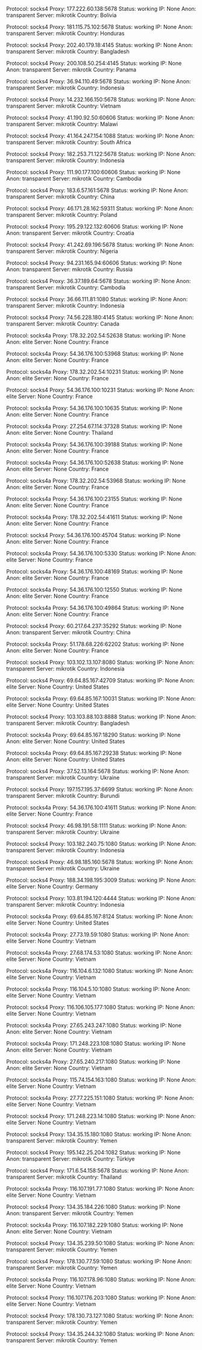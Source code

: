 Protocol: socks4
Proxy: 177.222.60.138:5678
Status: working
IP: None
Anon: transparent
Server: mikrotik
Country: Bolivia

Protocol: socks4
Proxy: 181.115.75.102:5678
Status: working
IP: None
Anon: transparent
Server: mikrotik
Country: Honduras

Protocol: socks4
Proxy: 202.40.179.18:4145
Status: working
IP: None
Anon: transparent
Server: mikrotik
Country: Bangladesh

Protocol: socks4
Proxy: 200.108.50.254:4145
Status: working
IP: None
Anon: transparent
Server: mikrotik
Country: Panama

Protocol: socks4
Proxy: 36.94.110.49:5678
Status: working
IP: None
Anon: transparent
Server: mikrotik
Country: Indonesia

Protocol: socks4
Proxy: 14.232.166.150:5678
Status: working
IP: None
Anon: transparent
Server: mikrotik
Country: Vietnam

Protocol: socks4
Proxy: 41.190.92.50:60606
Status: working
IP: None
Anon: transparent
Server: mikrotik
Country: Malawi

Protocol: socks4
Proxy: 41.164.247.154:1088
Status: working
IP: None
Anon: transparent
Server: mikrotik
Country: South Africa

Protocol: socks4
Proxy: 182.253.71.122:5678
Status: working
IP: None
Anon: transparent
Server: mikrotik
Country: Indonesia

Protocol: socks4
Proxy: 111.90.177.100:60606
Status: working
IP: None
Anon: transparent
Server: mikrotik
Country: Cambodia

Protocol: socks4
Proxy: 183.6.57.161:5678
Status: working
IP: None
Anon: transparent
Server: mikrotik
Country: China

Protocol: socks4
Proxy: 46.171.28.162:59311
Status: working
IP: None
Anon: transparent
Server: mikrotik
Country: Poland

Protocol: socks4
Proxy: 195.29.122.132:60606
Status: working
IP: None
Anon: transparent
Server: mikrotik
Country: Croatia

Protocol: socks4
Proxy: 41.242.69.196:5678
Status: working
IP: None
Anon: transparent
Server: mikrotik
Country: Nigeria

Protocol: socks4
Proxy: 94.231.165.94:60606
Status: working
IP: None
Anon: transparent
Server: mikrotik
Country: Russia

Protocol: socks4
Proxy: 36.37.189.64:5678
Status: working
IP: None
Anon: transparent
Server: mikrotik
Country: Cambodia

Protocol: socks4
Proxy: 36.66.111.81:1080
Status: working
IP: None
Anon: transparent
Server: mikrotik
Country: Indonesia

Protocol: socks4
Proxy: 74.56.228.180:4145
Status: working
IP: None
Anon: transparent
Server: mikrotik
Country: Canada

Protocol: socks4a
Proxy: 178.32.202.54:52638
Status: working
IP: None
Anon: elite
Server: None
Country: France

Protocol: socks4a
Proxy: 54.36.176.100:53968
Status: working
IP: None
Anon: elite
Server: None
Country: France

Protocol: socks4a
Proxy: 178.32.202.54:10231
Status: working
IP: None
Anon: elite
Server: None
Country: France

Protocol: socks4
Proxy: 54.36.176.100:10231
Status: working
IP: None
Anon: elite
Server: None
Country: France

Protocol: socks4a
Proxy: 54.36.176.100:10635
Status: working
IP: None
Anon: elite
Server: None
Country: France

Protocol: socks4a
Proxy: 27.254.67.114:37328
Status: working
IP: None
Anon: elite
Server: None
Country: Thailand

Protocol: socks4a
Proxy: 54.36.176.100:39188
Status: working
IP: None
Anon: elite
Server: None
Country: France

Protocol: socks4a
Proxy: 54.36.176.100:52638
Status: working
IP: None
Anon: elite
Server: None
Country: France

Protocol: socks4a
Proxy: 178.32.202.54:53968
Status: working
IP: None
Anon: elite
Server: None
Country: France

Protocol: socks4a
Proxy: 54.36.176.100:23155
Status: working
IP: None
Anon: elite
Server: None
Country: France

Protocol: socks4a
Proxy: 178.32.202.54:41611
Status: working
IP: None
Anon: elite
Server: None
Country: France

Protocol: socks4
Proxy: 54.36.176.100:45704
Status: working
IP: None
Anon: elite
Server: None
Country: France

Protocol: socks4a
Proxy: 54.36.176.100:5330
Status: working
IP: None
Anon: elite
Server: None
Country: France

Protocol: socks4a
Proxy: 54.36.176.100:48169
Status: working
IP: None
Anon: elite
Server: None
Country: France

Protocol: socks4a
Proxy: 54.36.176.100:12550
Status: working
IP: None
Anon: elite
Server: None
Country: France

Protocol: socks4a
Proxy: 54.36.176.100:49864
Status: working
IP: None
Anon: elite
Server: None
Country: France

Protocol: socks4
Proxy: 60.217.64.237:35292
Status: working
IP: None
Anon: transparent
Server: mikrotik
Country: China

Protocol: socks4a
Proxy: 51.178.68.226:62202
Status: working
IP: None
Anon: elite
Server: None
Country: France

Protocol: socks4
Proxy: 103.102.13.107:8080
Status: working
IP: None
Anon: transparent
Server: mikrotik
Country: Indonesia

Protocol: socks4
Proxy: 69.64.85.167:42709
Status: working
IP: None
Anon: elite
Server: None
Country: United States

Protocol: socks4a
Proxy: 69.64.85.167:10031
Status: working
IP: None
Anon: elite
Server: None
Country: United States

Protocol: socks4
Proxy: 103.103.88.103:8888
Status: working
IP: None
Anon: transparent
Server: mikrotik
Country: Bangladesh

Protocol: socks4a
Proxy: 69.64.85.167:18290
Status: working
IP: None
Anon: elite
Server: None
Country: United States

Protocol: socks4a
Proxy: 69.64.85.167:29238
Status: working
IP: None
Anon: elite
Server: None
Country: United States

Protocol: socks4
Proxy: 37.52.13.164:5678
Status: working
IP: None
Anon: transparent
Server: mikrotik
Country: Ukraine

Protocol: socks4
Proxy: 197.157.195.37:6699
Status: working
IP: None
Anon: transparent
Server: mikrotik
Country: Burundi

Protocol: socks4a
Proxy: 54.36.176.100:41611
Status: working
IP: None
Anon: elite
Server: None
Country: France

Protocol: socks4
Proxy: 46.98.191.58:1111
Status: working
IP: None
Anon: transparent
Server: mikrotik
Country: Ukraine

Protocol: socks4
Proxy: 103.182.240.75:1080
Status: working
IP: None
Anon: transparent
Server: mikrotik
Country: Indonesia

Protocol: socks4
Proxy: 46.98.185.160:5678
Status: working
IP: None
Anon: transparent
Server: mikrotik
Country: Ukraine

Protocol: socks4
Proxy: 188.34.198.195:3009
Status: working
IP: None
Anon: elite
Server: None
Country: Germany

Protocol: socks4
Proxy: 103.81.194.120:4444
Status: working
IP: None
Anon: transparent
Server: mikrotik
Country: Indonesia

Protocol: socks4a
Proxy: 69.64.85.167:8124
Status: working
IP: None
Anon: elite
Server: None
Country: United States

Protocol: socks4a
Proxy: 27.73.19.59:1080
Status: working
IP: None
Anon: elite
Server: None
Country: Vietnam

Protocol: socks4a
Proxy: 27.68.174.53:1080
Status: working
IP: None
Anon: elite
Server: None
Country: Vietnam

Protocol: socks4a
Proxy: 116.104.6.132:1080
Status: working
IP: None
Anon: elite
Server: None
Country: Vietnam

Protocol: socks4a
Proxy: 116.104.5.10:1080
Status: working
IP: None
Anon: elite
Server: None
Country: Vietnam

Protocol: socks4
Proxy: 116.106.105.177:1080
Status: working
IP: None
Anon: elite
Server: None
Country: Vietnam

Protocol: socks4a
Proxy: 27.65.243.247:1080
Status: working
IP: None
Anon: elite
Server: None
Country: Vietnam

Protocol: socks4a
Proxy: 171.248.223.108:1080
Status: working
IP: None
Anon: elite
Server: None
Country: Vietnam

Protocol: socks4a
Proxy: 27.65.240.217:1080
Status: working
IP: None
Anon: elite
Server: None
Country: Vietnam

Protocol: socks4a
Proxy: 115.74.154.163:1080
Status: working
IP: None
Anon: elite
Server: None
Country: Vietnam

Protocol: socks4a
Proxy: 27.77.225.151:1080
Status: working
IP: None
Anon: elite
Server: None
Country: Vietnam

Protocol: socks4
Proxy: 171.248.223.14:1080
Status: working
IP: None
Anon: elite
Server: None
Country: Vietnam

Protocol: socks4
Proxy: 134.35.15.180:1080
Status: working
IP: None
Anon: transparent
Server: mikrotik
Country: Yemen

Protocol: socks4
Proxy: 195.142.25.204:1082
Status: working
IP: None
Anon: transparent
Server: mikrotik
Country: Türkiye

Protocol: socks4
Proxy: 171.6.54.158:5678
Status: working
IP: None
Anon: transparent
Server: mikrotik
Country: Thailand

Protocol: socks4a
Proxy: 116.107.191.77:1080
Status: working
IP: None
Anon: elite
Server: None
Country: Vietnam

Protocol: socks4
Proxy: 134.35.184.226:1080
Status: working
IP: None
Anon: transparent
Server: mikrotik
Country: Yemen

Protocol: socks4a
Proxy: 116.107.182.229:1080
Status: working
IP: None
Anon: elite
Server: None
Country: Vietnam

Protocol: socks4
Proxy: 134.35.239.50:1080
Status: working
IP: None
Anon: transparent
Server: mikrotik
Country: Yemen

Protocol: socks4
Proxy: 178.130.77.59:1080
Status: working
IP: None
Anon: transparent
Server: mikrotik
Country: Yemen

Protocol: socks4a
Proxy: 116.107.178.96:1080
Status: working
IP: None
Anon: elite
Server: None
Country: Vietnam

Protocol: socks4
Proxy: 116.107.176.203:1080
Status: working
IP: None
Anon: elite
Server: None
Country: Vietnam

Protocol: socks4
Proxy: 178.130.73.127:1080
Status: working
IP: None
Anon: transparent
Server: mikrotik
Country: Yemen

Protocol: socks4
Proxy: 134.35.244.32:1080
Status: working
IP: None
Anon: transparent
Server: mikrotik
Country: Yemen

